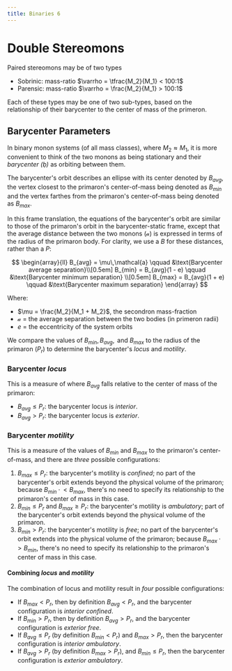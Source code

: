 ```yaml
---
title: Binaries 6
---
```

# Double Stereomons
Paired stereomons may be of two types
- Sobrinic: mass-ratio $\varrho = \tfrac{M_2}{M_1} < 100:1$
- Parensic: mass-ratio $\varrho = \frac{M_2}{M_1} > 100:1$

Each of these types may be one of two sub-types, based on the relationship of their barycenter to the center of mass of the primeron.
## Barycenter Parameters
In binary monon systems (of all mass classes), where $M_2 ≈ M_1$, it is more convenient to think of the two monons as being stationary and their _barycenter (ḅ)_ as orbiting between them.

The barycenter's orbit describes an ellipse with its center denoted by $B_{avg}$, the vertex closest to the primaron's center-of-mass being denoted as $B_{min}$ and the vertex farthes from the primaron's center-of-mass being denoted as $B_{max}$.

In this frame translation, the equations of the barycenter's orbit are similar to those of the primaron's orbit in the barycenter-static frame, except that the average distance between the two monons ($\mathcal{a}$) is expressed in terms of the radius of the primaron body.  For clarity, we use a _B_ for these distances, rather than a _P_:

$$
\begin{array}{ll}
B_{avg} = \mu\,\mathcal{a} \qquad &\text{Barycenter average separation}\\[0.5em]
B_{min} = B_{avg}(1 - e) \qquad &\text{Barycenter minimum separation} \\[0.5em]
B_{max} = B_{avg}(1 + e) \qquad &\text{Barycenter maximum separation} 
\end{array}
$$

Where:
- $\mu = \frac{M_2}{M_1 + M_2}$, the secondron mass-fraction
- $\mathcal{a}$ = the average separation between the two bodies (in primeron radii)
-  $e$ = the eccentricity of the system orbits

We compare the values of $B_{min}, B_{avg}, \text{ and } B_{max}$ to the radius of the primaron ($P_r$) to determine the barycenter's _locus_ and _motility_.
### Barycenter _locus_
This is a measure of where $B_{avg}$ falls relative to the center of mass of the primaron:
- $B_{avg} \le P_r$: the barycenter locus is _interior_.
- $B_{avg} > P_r$: the barycenter locus is _exterior_.

### Barycenter _motility_
This is a measure of the values of $B_{min}$ and $B_{max}$ to the primaron's center-of-mass, and there are _three_ possible configurations:
1. $B_{max} \le P_r$: the barycenter's motility is _confined_; no part of the barycenter's orbit extends beyond the physical volume of the primaron; because $B_{min} \;\cdot\!\!< B_{max}$, there's no need to specify its relationship to the primaron's center of mass in this case.
2. $B_{min} \le P_r$ and $B_{max} \ge P_r$: the barycenter's motility is _ambulatory_; part of the barycenter's orbit extends beyond the physical volume of the primaron.
3. $B_{min} > P_r$: the barycenter's motility is _free_; no part of the barycenter's orbit extends into the physical volume of the primaron; because $B_{max} \;\cdot\!\!> B_{min}$, there's no need to specify its relationship to the primaron's center of mass in this case.

#### Combining _locus_ and _motility_
The combination of locus and motility result in _four_ possible configurations:
- If $B_{max} < P_r$, then by definition $B_{avg} < P_r$, and the barycenter configuration is
   _interior confined_.
- If $B_{min} > P_r$, then by definition $B_{avg} > P_r$, and the barycenter configuration is _exterior free_.
- If $B_{avg} \le P_r$ (by definition $B_{min} < P_r$) and $B_{max} > P_r$, then the barycenter configuration is _interior ambulatory_.
- If $B_{avg} > P_r$ (by definition $B_{max} > P_r$), and $B_{min} \le P_r$, then the barycenter configuration is _exterior ambulatory_.
